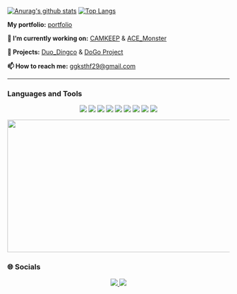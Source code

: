 [![Anurag's github stats](https://github-readme-stats.vercel.app/api?username=hansolChoi29)](https://github.com/anuraghazra/github-readme-stats)
[![Top Langs](https://github-readme-stats.vercel.app/api/top-langs/?username=hansolChoi29&layout=compact)](https://github.com/anuraghazra/github-readme-stats)



<p><strong>My portfolio:</strong> <a href="https://portfolio-ace-ten.vercel.app/" target="_blank">portfolio</a></p>

<p><strong>🔭 I’m currently working on:</strong> <a href="https://github.com/hansolChoi29/camkeep" target="_blank">CAMKEEP</a> & 
<a href="https://github.com/hansolChoi29/ACE_Monster" target="_blank">ACE_Monster</a>
</p>


<p><strong>🚀 Projects:</strong> <a href="https://github.com/reizvoll/Duo_Dingco" target="_blank">Duo_Dingco</a> & <a href="https://github.com/Noonsae/DoGo_project" target="_blank">DoGo Project</a></p>

<p><strong>📫 How to reach me:</strong> <a href="mailto:ggksthf29@gmail.com">ggksthf29@gmail.com</a></p>

<hr />


<h3 align="left">Languages and Tools</h3>
<p align="center">
  <img src="https://img.shields.io/badge/CSS3-1572B6?style=for-the-badge&logo=css3&logoColor=white&labelColor=blueviolet"/>
  <img src="https://img.shields.io/badge/HTML5-E34F26?style=for-the-badge&logo=html5&logoColor=white&labelColor=orangered"/>
  <img src="https://img.shields.io/badge/JavaScript-F7DF1E?style=for-the-badge&logo=javascript&logoColor=black&labelColor=gold"/>
  <img src="https://img.shields.io/badge/Next.js-000000?style=for-the-badge&logo=nextdotjs&logoColor=white&labelColor=gray"/>
  <img src="https://img.shields.io/badge/React-61DAFB?style=for-the-badge&logo=react&logoColor=black&labelColor=cyan"/>
  <img src="https://img.shields.io/badge/Tailwind_CSS-38B2AC?style=for-the-badge&logo=tailwindcss&logoColor=white&labelColor=teal"/>
  <img src="https://img.shields.io/badge/TypeScript-3178C6?style=for-the-badge&logo=typescript&logoColor=white&labelColor=blue"/>
  <!-- 학습 중인 툴 추가 -->
  <img src="https://img.shields.io/badge/Java-007396?style=for-the-badge&logo=java&logoColor=white&labelColor=orange"/>
  <img src="https://img.shields.io/badge/Spring-6DB33F?style=for-the-badge&logo=spring&logoColor=white&labelColor=green"/>
</p>


<p align="center">
<a href="https://www.gitanimals.org/en_US?utm_medium=image&utm_source=hansolChoi29&utm_content=farm">
<img
  src="https://render.gitanimals.org/farms/hansolChoi29"
  width="600"
  height="300"
/>
</a>
</p>


### 🌐 Socials
<p align="center">
  <a href="https://instagram.com/_hxnxol_" target="_blank">
    <img src="https://img.shields.io/badge/Instagram-E4405F?style=for-the-badge&logo=instagram&logoColor=white&labelColor=crimson"/>
  </a>
  <a href="https://discord.gg/G4rSPTWf" target="_blank">
    <img src="https://img.shields.io/badge/Discord-5865F2?style=for-the-badge&logo=discord&logoColor=white&labelColor=blueviolet"/>
  </a>
</p>

